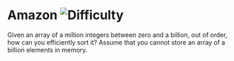 # Amazon ![Difficulty](https://img.shields.io/badge/-MEDIUM-yellow)
	
Given an array of a million integers between zero and a billion, out of order, how can you efficiently sort it?
Assume that you cannot store an array of a billion elements in memory.
	
